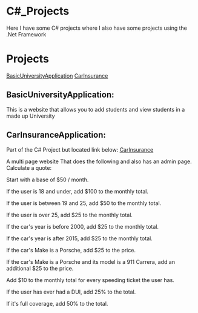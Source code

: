 # C#_Projects
 
 Here I have some C# projects where I also have some projects using the 
 .Net Framework
 
 # Projects
 
 
[BasicUniversityApplication](https://github.com/cindy123jl/BasicUniversityApplication)
[CarInsurance](https://github.com/cindy123jl/CarInsurance)



## BasicUniversityApplication:

This is a website that allows you to add students and view students in a made up University

## CarInsuranceApplication:

Part of the C# Project but located link below:
[CarInsurance](https://github.com/cindy123jl/CarInsurance)

A multi page website
That does the following and also has an admin page.
Calculate a quote:

Start with a base of $50 / month.

If the user is 18 and under, add $100 to the monthly total.

If the user is between 19 and 25, add $50 to the monthly total.

If the user is over 25, add $25 to the monthly total.

If the car's year is before 2000, add $25 to the monthly total.

If the car's year is after 2015, add $25 to the monthly total.

If the car's Make is a Porsche, add $25 to the price.

If the car's Make is a Porsche and its model is a 911 Carrera, add an additional $25 to the price.

Add $10 to the monthly total for every speeding ticket the user has.

If the user has ever had a DUI, add 25% to the total.

If it's full coverage, add 50% to the total.


 

